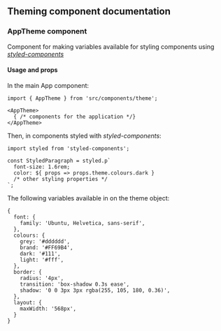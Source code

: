 ## Theming component documentation

### AppTheme component

Component for making variables available for styling components using [_styled-components_](https://styled-components.com/docs/advanced)

#### Usage and props

In the main App component:

```
import { AppTheme } from 'src/components/theme';

<AppTheme>
  { /* components for the application */}
</AppTheme>
```

Then, in components styled with _styled-components_:

```
import styled from 'styled-components';

const StyledParagraph = styled.p`
  font-size: 1.6rem;
  color: ${ props => props.theme.colours.dark }
  /* other styling properties */
`;
```

The following variables available in on the theme object:

```
{
  font: {
    family: 'Ubuntu, Helvetica, sans-serif',
  },
  colours: {
    grey: '#dddddd',
    brand: '#FF69B4',
    dark: '#111',
    light: '#fff',
  },
  border: {
    radius: '4px',
    transition: 'box-shadow 0.3s ease',
    shadow: '0 0 3px 3px rgba(255, 105, 180, 0.36)',
  },
  layout: {
    maxWidth: '568px',
  }
}
```
